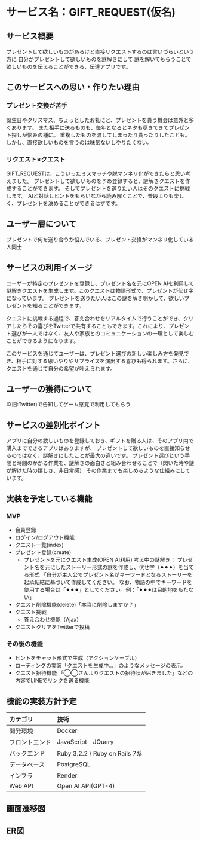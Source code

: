 # サービス名：GIFT_REQUEST(仮名)

## サービス概要
プレゼントして欲しいものがあるけど直接リクエストするのは言いづらいという方に
自分がプレゼントして欲しいものを謎解きにして
謎を解いてもらうことで欲しいものを伝えることができる、伝達アプリです。

## このサービスへの思い・作りたい理由
### プレゼント交換が苦手
誕生日やクリスマス、ちょっとしたお礼にと、プレゼントを貰う機会は意外と多くあります。
また相手に送るものも、毎年となるとネタも尽きてきてプレゼント探しが悩みの種に。
重複したものを渡してしまったり貰ったりしたことも。
しかし、直接欲しいものを言うのは味気ないしやりたくない。
### リクエスト×クエスト
GIFT_REQUESTは、こういったミスマッチや脱マンネリ化ができたらと思い考えました。
プレゼントして欲しいものを予め登録すると、謎解きクエストを作成することができます。
そしてプレゼントを送りたい人はそのクエストに挑戦します。
AIと対話しヒントをもらいながら読み解くことで、普段よりも楽しく、プレゼントを決めることができるはずです。

## ユーザー層について
プレゼントで何を送り合うか悩んでいる、プレゼント交換がマンネリ化している人同士

## サービスの利用イメージ
ユーザーが特定のプレゼントを登録し、プレゼント名を元にOPEN AIを利用して謎解きクエストを生成します。このクエストは物語形式で、プレゼントが伏せ字になっています。
プレゼントを送りたい人はこの謎を解き明かして、欲しいプレゼントを知ることができます。

クエストに挑戦する過程で、答え合わせをリアルタイムで行うことができ、クリアしたらその喜びをTwitterで共有することもできます。これにより、プレゼント選びが一人ではなく、友人や家族とのコミュニケーションの一環として楽しむことができるようになります。

このサービスを通じてユーザーは、プレゼント選びの新しい楽しみ方を発見でき、相手に対する思いやりやサプライズを演出する喜びも得られます。さらに、クエストを通じて自分の希望が叶えられます。

## ユーザーの獲得について
X(旧:Twitter)で告知してゲーム感覚で利用してもらう

## サービスの差別化ポイント
アプリに自分の欲しいものを登録しておき、ギフトを贈る人は、そのアプリ内で購入までできるアプリはありますが、
プレゼントして欲しいものを直接知らせるのではなく、謎解きにしたことが最大の違いです。
プレゼント選びという手間と時間のかかる作業を、謎解きの面白さと組み合わせることで（閃いた時や謎が解けた時の嬉しさ、非日常感）
その作業までも楽しめるような仕組みにしています。

## 実装を予定している機能
### MVP
- 会員登録
- ログイン/ログアウト機能
- クエスト一覧(index)
- プレゼント登録(create)
    - プレゼントを元にクエスト生成(OPEN AI利用)
    考え中の謎解き：
    プレゼント名を元にしたストーリー形式の謎を作成し、伏せ字（⚫︎⚫︎⚫︎）を当てる形式
    「自分が主人公でプレゼント名がキーワードとなるストーリーを起承転結に基づいて作成してください。
    なお、物語の中でキーワードを使用する場合は「⚫︎⚫︎⚫︎」としてください。例：「⚫︎⚫︎⚫︎は目的地をもたない」
- クエスト削除機能(delete)「本当に削除しますか？」
- クエスト挑戦
    - 答え合わせ機能（Ajax）
- クエストクリアをTwitterで投稿

### その後の機能
- ヒントをチャット形式で生成（アクションケーブル）
- ローディングの実装「クエストを生成中...」のようなメッセージの表示。
- クエスト招待機能
  「◯◯さんよりクエストの招待状が届きました」などの内容でLINEでリンクを送る機能

## 機能の実装方針予定
|カテゴリ|技術|
|:-------------|:------------|
|開発環境|Docker|
|フロントエンド|JavaScript　JQuery|
|バックエンド|Ruby 3.2.2 / Ruby on Rails 7系|
|データベース|PostgreSQL|
|インフラ|Render|
|Web API| Open AI API(GPT-4) |


## 画面遷移図


## ER図
